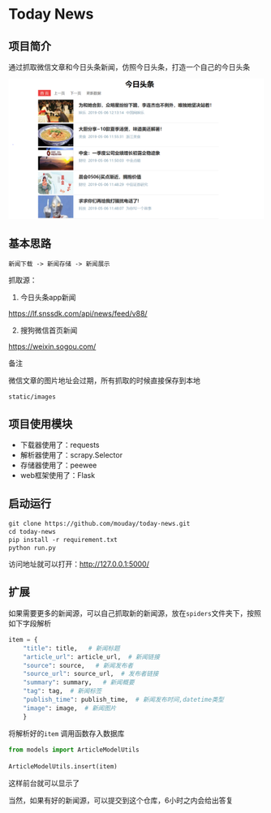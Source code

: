
# Today News

## 项目简介

通过抓取微信文章和今日头条新闻，仿照今日头条，打造一个自己的今日头条

![](images/toutiao.png)


## 基本思路

```
新闻下载 -> 新闻存储 -> 新闻展示
```

抓取源：

1. 今日头条app新闻

https://lf.snssdk.com/api/news/feed/v88/

2. 搜狗微信首页新闻

https://weixin.sogou.com/

备注

微信文章的图片地址会过期，所有抓取的时候直接保存到本地

```
static/images
```

## 项目使用模块

- 下载器使用了：requests
- 解析器使用了：scrapy.Selector
- 存储器使用了：peewee
- web框架使用了：Flask

## 启动运行
```
git clone https://github.com/mouday/today-news.git
cd today-news
pip install -r requirement.txt
python run.py

```
访问地址就可以打开：http://127.0.0.1:5000/


## 扩展
如果需要更多的新闻源，可以自己抓取新的新闻源，放在`spiders`文件夹下，按照如下字段解析

```python
item = {
    "title": title,   # 新闻标题
    "article_url": article_url,  # 新闻链接
    "source": source,   # 新闻发布者
    "source_url": source_url,  # 发布者链接
    "summary": summary,   # 新闻概要
    "tag": tag,  # 新闻标签
    "publish_time": publish_time,  # 新闻发布时间,datetime类型
    "image": image,  # 新闻图片
    }

```

将解析好的`item` 调用函数存入数据库
```python
from models import ArticleModelUtils

ArticleModelUtils.insert(item)
```

这样前台就可以显示了

当然，如果有好的新闻源，可以提交到这个仓库，6小时之内会给出答复

